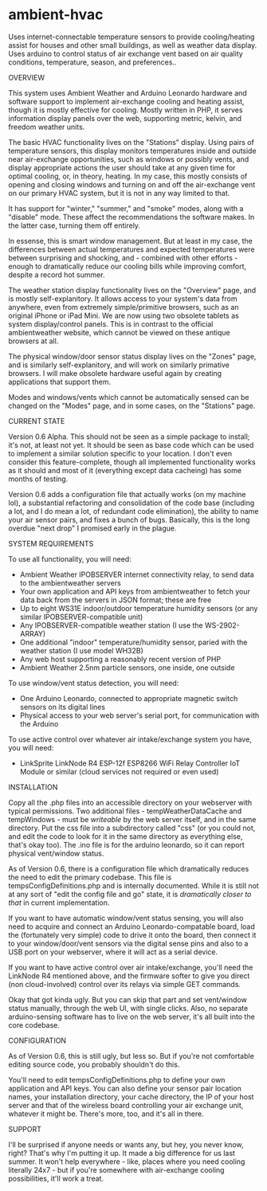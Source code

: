 # ambient-hvac
Uses internet-connectable temperature sensors to provide cooling/heating assist for houses and other small buildings, as well as weather data display. Uses arduino to control status of air exchange vent based on air quality conditions, temperature, season, and preferences..

OVERVIEW

This system uses Ambient Weather and Arduino Leonardo hardware and software support to implement air-exchange cooling and heating assist, though it is mostly effective for cooling. Mostly written in PHP, it serves information display panels over the web, supporting metric, kelvin, and freedom weather units.

The basic HVAC functionality lives on the "Stations" display. Using pairs of temperature sensors, this display monitors temperatures inside and outside near air-exchange opportunities, such as windows or possibly vents, and display appropriate actions the user should take at any given time for optimal cooling, or, in theory, heating. In my case, this mostly consists of opening and closing windows and turning on and off the air-exchange vent on our primary HVAC system, but it is not in any way limited to that.

It has support for "winter," "summer," and "smoke" modes, along with a "disable" mode. These affect the recommendations the software makes. In the latter case, turning them off entirely.

In essense, this is smart window management. But at least in my case, the differences between actual temperatures and expected temperatures were between surprising and shocking, and - combined with other efforts - enough to dramatically reduce our cooling bills while improving comfort, despite a record hot summer.

The weather station display functionality lives on the "Overview" page, and is mostly self-explanitory. It allows access to your system's data from anywhere, even from extremely simple/primitive browsers, such as an original iPhone or iPad Mini. We are now using two obsolete tablets as system display/control panels. This is in contrast to the official ambientweather website, which cannot be viewed on these antique browsers at all.

The physical window/door sensor status display lives on the "Zones" page, and is similarly self-explanitory, and will work on similarly primative browsers. I will make obsolete hardware useful again by creating applications that support them.

Modes and windows/vents which cannot be automatically sensed can be changed on the "Modes" page, and in some cases, on the "Stations" page.

CURRENT STATE

Version 0.6 Alpha. This should not be seen as a simple package to install; it's not, at least not yet. It should be seen as base code which can be used to implement a similar solution specific to your location. I don't even consider this feature-complete, though all implemented functionality works as it should and most of it (everything except data cacheing) has some months of testing.

Version 0.6 adds a configuration file that actually works (on my machine lol), a substantial refactoring and consolidation of the code base (including a lot, and I do mean a lot, of redundant code elimination), the ability to name your air sensor pairs, and fixes a bunch of bugs. Basically, this is the long overdue "next drop" I promised early in the plague.

SYSTEM REQUIREMENTS

To use all functionality, you will need:

* Ambient Weather IPOBSERVER internet connectivity relay, to send data to the ambientweather servers
* Your own application and API keys from ambientweather to fetch your data back from the servers in JSON format; these are free
* Up to eight WS31E indoor/outdoor temperature humidity sensors (or any similar IPOBSERVER-compatible unit)
* Any IPOBSERVER-compatible weather station (I use the WS-2902-ARRAY)
* One additional "indoor" temperature/humidity sensor, paried with the weather station (I use model WH32B)
* Any web host supporting a reasonably recent version of PHP
* Ambient Weather 2.5nm particle sensors, one inside, one outside

To use window/vent status detection, you will need:

* One Arduino Leonardo, connected to appropriate magnetic switch sensors on its digital lines
* Physical access to your web server's serial port, for communication with the Arduino

To use active control over whatever air intake/exchange system you have, you will need:

* LinkSprite LinkNode R4 ESP-12f ESP8266 WiFi Relay Controller IoT Module or similar (cloud services not required or even used)

INSTALLATION

Copy all the .php files into an accessible directory on your webserver with typical permissions. Two additional files - tempWeatherDataCache and tempWindows - must be _writeable_ by the web server itself, and in the same directory. Put the css file into a subdirectory called "css" (or you could not, and edit the code to look for it in the same directory as everything else, that's okay too). The .ino file is for the arduino leonardo, so it can report physical vent/window status.

As of Version 0.6, there is a configuration file which dramatically reduces the need to edit the primary codebase. This file is tempsConfigDefinitions.php and is internally documented. While it is still not at any sort of "edit the config file and go" state, it is _dramatically closer to that_ in current implementation.

If you want to have automatic window/vent status sensing, you will also need to acquire and connect an Arduino Leonardo-compatable board, load the (fortunately very simple) code to drive it onto the board, then connect it to your window/door/vent sensors via the digital sense pins and also to a USB port on your webserver, where it will act as a serial device.

If you want to have active control over air intake/exchange, you'll need the LinkNode R4 mentioned above, and the firmware softer to give you direct (non cloud-involved) control over its relays via simple GET commands.

Okay that got kinda ugly. But you can skip that part and set vent/window status manually, through the web UI, with single clicks. Also, no separate arduino-sensing software has to live on the web server, it's all built into the core codebase.

CONFIGURATION

As of Version 0.6, this is still ugly, but less so. But if you're not comfortable editing source code, you probably shouldn't do this.

You'll need to edit tempsConfigDefinitions.php to define your own application and API keys. You can also define your sensor pair location names, your installation directory, your cache directory, the IP of your host server and that of the wireless board controlling your air exchange unit, whatever it might be. There's more, too, and it's all in there.

SUPPORT

I'll be surprised if anyone needs or wants any, but hey, you never know, right? That's why I'm putting it up. It made a big difference for us last summer. It won't help everywhere - like, places where you need cooling literally 24x7 - but if you're somewhere with air-exchange cooling possibilities, it'll work a treat.
